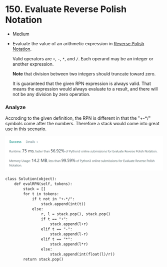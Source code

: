 # 150. Evaluate Reverse Polish Notation

* Medium
*   Evaluate the value of an arithmetic expression in [Reverse Polish Notation](http://en.wikipedia.org/wiki/Reverse\_Polish\_notation).

    Valid operators are `+`, `-`, `*`, and `/`. Each operand may be an integer or another expression.

    **Note** that division between two integers should truncate toward zero.

    It is guaranteed that the given RPN expression is always valid. That means the expression would always evaluate to a result, and there will not be any division by zero operation.

### Analyze&#x20;

Accroding to the given definition, the RPN is different in that the "+-\*/" symbols come after the numbers. Therefore a stack would come into great use in this scenario.&#x20;

![](<../.gitbook/assets/image (5).png>)

```
class Solution(object):
    def evalRPN(self, tokens):
        stack = []
        for t in tokens:
            if t not in "+-*/":
                stack.append(int(t))
            else:
                r, l = stack.pop(), stack.pop()
                if t == "+":
                    stack.append(l+r)
                elif t == "-":
                    stack.append(l-r)
                elif t == "*":
                    stack.append(l*r)
                else:
                    stack.append(int(float(l)/r))
        return stack.pop()
```
